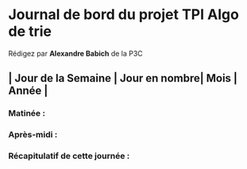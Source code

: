 # Journal de bord du projet TPI Algo de trie


Rédigez par **Alexandre Babich** de la P3C

## | Jour de la Semaine | Jour en nombre| Mois | Année | 
### Matinée : <br>


### Après-midi : <br>

### Récapitulatif de cette journée :
